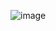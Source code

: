 ![image](https://user-images.githubusercontent.com/79639282/153128482-4b54434b-5307-46e9-a9d5-1b9d5964e115.png)
